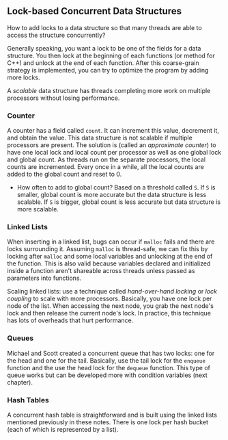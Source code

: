 ## Lock-based Concurrent Data Structures

How to add locks to a data structure so that many threads are able to access the
structure concurrently?

Generally speaking, you want a lock to be one of the fields for a data
structure. You then lock at the beginning of each functions (or method for C++)
and unlock at the end of each function. After this coarse-grain strategy is
implemented, you can try to optimize the program by adding more locks.

A *scalable* data structure has threads completing more work on multiple
processors without losing performance. 

### Counter

A counter has a field called `count`. It can increment this value, decrement it,
and obtain the value. This data structure is not scalable if multiple processors
are present. The solution is (called an *approximate counter*) to have one local
lock and local count per processor as well as one global lock and global count.
As threads run on the separate processors, the local counts are incremented.
Every once in a while, all the local counts are added to the global count and
reset to 0. 
- How often to add to global count? Based on a threshold called `S`. If `S` is
  smaller, global count is more accurate but the data structure is less
  scalable. If `S` is bigger, global count is less accurate but data structure
  is more scalable.

### Linked Lists

When inserting in a linked list, bugs can occur if `malloc` fails and there are
locks surrounding it. Assuming `malloc` is thread-safe, we can fix this by
locking after `malloc` and some local variables and unlocking at the end of the
function. This is also valid because variables declared and initialized inside a
function aren't shareable across threads unless passed as parameters into functions.

Scaling linked lists: use a technique called *hand-over-hand locking* or *lock
coupling* to scale with more processors. Basically, you have one lock per node
of the list. When accessing the next node, you grab the next node's lock and
then release the current node's lock. In practice, this technique has lots of
overheads that hurt performance.

### Queues

Michael and Scott created a concurrent queue that has two locks: one for the
head and one for the tail. Basically, use the tail lock for the `enqueue`
function and the use the head lock for the `dequeue` function. This type of
queue works but can be developed more with condition variables (next chapter).

### Hash Tables

A concurrent hash table is straightforward and is built using the linked lists
mentioned previously in these notes. There is one lock per hash bucket (each of
which is represented by a list). 
